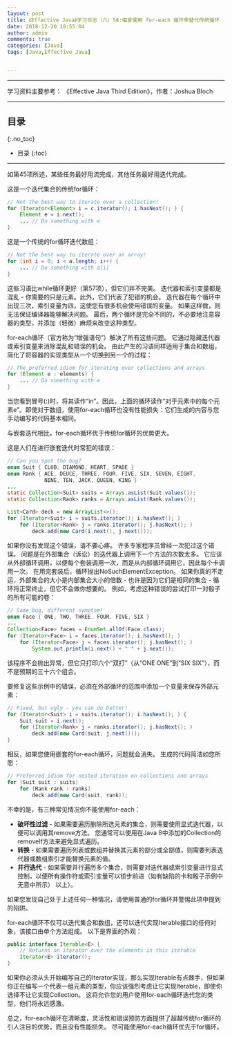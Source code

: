 ```yaml
---
layout: post
title: 《Effective Java》学习日志（八）58:偏爱使用 for-each 循环来替代传统循环
date: 2018-12-20 18:55:04
author: admin
comments: true
categories: [Java]
tags: [Java,Effective Java]


---
```




<!-- more -->

------

学习资料主要参考： 《Effective Java Third Edition》，作者：Joshua Bloch

------

## 目录

{:.no_toc}

* 目录
{:toc}
------

如第45项所述，某些任务最好用流完成，其他任务最好用迭代完成。 

这是一个迭代集合的传统for循环：

```java
// Not the best way to iterate over a collection!
for (Iterator<Element> i = c.iterator(); i.hasNext(); ) {
	Element e = i.next();
	... // Do something with e
}
```

这是一个传统的for循环迭代数组：

```java
// Not the best way to iterate over an array!
for (int i = 0; i < a.length; i++) {
	... // Do something with a[i]
}
```

这些习语比while循环更好（第57项），但它们并不完美。 迭代器和索引变量都是混乱 - 你需要的只是元素。此外，它们代表了犯错的机会。 迭代器在每个循环中出现三次，索引变量为四，这使您有很多机会使用错误的变量。 如果这样做，则无法保证编译器能够解决问题。 最后，两个循环是完全不同的，不必要地注意容器的类型，并添加（轻微）麻烦来改变这种类型。

for-each循环（官方称为“增强语句”）解决了所有这些问题。 它通过隐藏迭代器或索引变量来消除混乱和错误的机会。 由此产生的习语同样适用于集合和数组，简化了将容器的实现类型从一个切换到另一个的过程：

```java
// The preferred idiom for iterating over collections and arrays
for (Element e : elements) {
	... // Do something with e
}
```

当您看到冒号(:)时，将其读作“in”。因此，上面的循环读作“对于元素中的每个元素e”。即使对于数组，使用for-each循环也没有性能损失：它们生成的内容与您手动编写的代码基本相同。

与嵌套迭代相比，for-each循环优于传统for循环的优势更大。

这是人们在进行嵌套迭代时常犯的错误：

```java
// Can you spot the bug?
enum Suit { CLUB, DIAMOND, HEART, SPADE }
enum Rank { ACE, DEUCE, THREE, FOUR, FIVE, SIX, SEVEN, EIGHT,
			NINE, TEN, JACK, QUEEN, KING }
...
static Collection<Suit> suits = Arrays.asList(Suit.values());
static Collection<Rank> ranks = Arrays.asList(Rank.values());

List<Card> deck = new ArrayList<>();
for (Iterator<Suit> i = suits.iterator(); i.hasNext(); )
    for (Iterator<Rank> j = ranks.iterator(); j.hasNext(); )
    	deck.add(new Card(i.next(), j.next()));
```

如果你没有发现这个错误，请不要心疼。 许多专家程序员曾经一次犯过这个错误。 问题是在外部集合（诉讼）的迭代器上调用下一个方法的次数太多。 它应该从外部循环调用，以便每个套装调用一次，而是从内部循环调用它，因此每个卡调用一次。 在用完套装后，循环抛出NoSuchElementException。
如果你真的不走运，外部集合的大小是内部集合大小的倍数 - 也许是因为它们是相同的集合 - 循环将正常终止，但它不会做你想要的。 例如，考虑这种错误的尝试打印一对骰子的所有可能的卷：

```java
// Same bug, different symptom!
enum Face { ONE, TWO, THREE, FOUR, FIVE, SIX }
...
Collection<Face> faces = EnumSet.allOf(Face.class);
for (Iterator<Face> i = faces.iterator(); i.hasNext(); )
    for (Iterator<Face> j = faces.iterator(); j.hasNext(); )
    	System.out.println(i.next() + " " + j.next());
```

该程序不会抛出异常，但它只打印六个“双打”（从“ONE ONE”到“SIX SIX”），而不是预期的三十六个组合。

要修复这些示例中的错误，必须在外部循环的范围中添加一个变量来保存外部元素：

```java
// Fixed, but ugly - you can do better!
for (Iterator<Suit> i = suits.iterator(); i.hasNext(); ) {
    Suit suit = i.next();
    for (Iterator<Rank> j = ranks.iterator(); j.hasNext(); )
    	deck.add(new Card(suit, j.next()));
}
```

相反，如果您使用嵌套的for-each循环，问题就会消失。 生成的代码简洁如您所愿：

```java
// Preferred idiom for nested iteration on collections and arrays
for (Suit suit : suits)
    for (Rank rank : ranks)
    	deck.add(new Card(suit, rank));
```

不幸的是，有三种常见情况你不能使用for-each：

- **破坏性过滤** - 如果需要遍历删除所选元素的集合，则需要使用显式迭代器，以便可以调用其remove方法。 您通常可以使用在Java 8中添加的Collection的removeIf方法来避免显式遍历。
- **转换** - 如果需要遍历列表或数组并替换其元素的部分或全部值，则需要列表迭代器或数组索引才能替换元素的值。
- **并行迭代** - 如果需要并行遍历多个集合，则需要对迭代器或索引变量进行显式控制，以便所有操作符或索引变量可以锁步前进（如有缺陷的卡和骰子示例中无意中所示） 以上）。

如果您发现自己处于上述任何一种情况，请使用普通的for循环并警惕此项中提到的陷阱。

for-each循环不仅可以迭代集合和数组，还可以迭代实现Iterable接口的任何对象，该接口由单个方法组成。 以下是界面的外观：

```java
public interface Iterable<E> {
    // Returns an iterator over the elements in this iterable
    Iterator<E> iterator();
}
```

如果你必须从头开始编写自己的Iterator实现，那么实现Iterable有点棘手，但如果你正在编写一个代表一组元素的类型，你应该强烈考虑让它实现Iterable，即使你选择不让它实现Collection。 这将允许您的用户使用for-each循环迭代您的类型，他们将永远感激。

总之，for-each循环在清晰度，灵活性和错误预防方面提供了超越传统for循环的引人注目的优势，而且没有性能损失。 尽可能使用for-each循环优先于for循环。